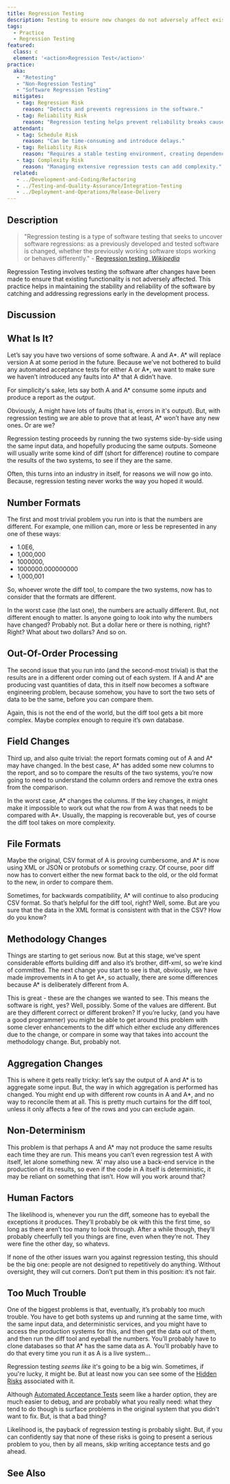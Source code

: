 ```yaml
---
title: Regression Testing
description: Testing to ensure new changes do not adversely affect existing functionality.
tags: 
  - Practice 
  - Regression Testing
featured: 
  class: c
  element: '<action>Regression Test</action>'
practice:
  aka: 
   - "Retesting"
   - "Non-Regression Testing"
   - "Software Regression Testing"
  mitigates:
   - tag: Regression Risk
     reason: "Detects and prevents regressions in the software."
   - tag: Reliability Risk
     reason: "Regression testing helps prevent reliability breaks caused by software change."
  attendant:
   - tag: Schedule Risk
     reason: "Can be time-consuming and introduce delays."
   - tag: Reliability Risk
     reason: "Requires a stable testing environment, creating dependencies."
   - tag: Complexity Risk
     reason: "Managing extensive regression tests can add complexity."
  related:
   - ../Development-and-Coding/Refactoring
   - ../Testing-and-Quality-Assurance/Integration-Testing
   - ../Deployment-and-Operations/Release-Delivery
---
```


<PracticeIntro details={frontMatter} /> 

## Description

> "Regression testing is a type of software testing that seeks to uncover software regressions: as a previously developed and tested software is changed, whether the previously working software stops working or behaves differently." - [Regression testing, _Wikipedia_](https://en.wikipedia.org/wiki/Regression_testing)

Regression Testing involves testing the software after changes have been made to ensure that existing functionality is not adversely affected. This practice helps in maintaining the stability and reliability of the software by catching and addressing regressions early in the development process.

## Discussion


## What Is It?

Let’s say you have two versions of some software.  A and A*. A* will replace version A at some period in the future.   Because we’ve not bothered to build any automated acceptance tests for either A or A*, we want to make sure we haven’t introduced any faults into A* that A didn’t have.  

For simplicity's sake, lets say both A and A* consume some _inputs_ and produce a report as the _output_.

Obviously, A might have lots of faults (that is, errors in it's output).  But, with regression testing we are able to prove that at least, A* won’t have any new ones.  Or are we?

Regression testing proceeds by running the two systems side-by-side using the same input data, and hopefully producing the same outputs.  Someone will usually write some kind of diff (short for difference) routine to compare the results of the two systems, to see if they are the same.  

Often, this turns into an industry in itself, for reasons we will now go into.  Because, regression testing never works the way you hoped it would.

## Number Formats

The first and most trivial problem you run into is that the numbers are different.  For example, one million can, more or less be represented in any one of these ways:

* 1.0E6,
* 1,000,000
* 1000000,
* 1000000.000000000 
* 1,000,001

So, whoever wrote the diff tool, to compare the two systems, now has to consider that the formats are different.  

In the worst case (the last one),  the numbers are actually different. But, not different enough to matter.  Is anyone going to look into why the numbers have changed?  Probably not.  But a dollar here or there is nothing, right?  Right?  What about two dollars? And so on.

## Out-Of-Order Processing

The second issue that you run into (and the second-most trivial) is that the results are in a different order coming out of each system.  If A and A* are producing vast quantities of data, this in itself now becomes a software engineering problem, because somehow, you have to sort the two sets of data to be the same, before you can compare them.

Again, this is not the end of the world, but the diff tool gets a bit more complex.  Maybe complex enough to require it’s own database.

## Field Changes

Third up, and also quite trivial:  the report formats coming out of A and A* may have changed.  In the best case, A* has added some new columns to the report, and so to compare the results of the two systems, you’re now going to need to understand the column orders and remove the extra ones from the comparison.

In the worst case, A* changes the columns.  If the key changes, it might make it impossible to work out what the row from A was that needs to be compared with A*.  Usually, the mapping is recoverable but, yes of course the diff tool takes on more complexity.

## File Formats

Maybe the original, CSV format of A is proving cumbersome, and A* is now using XML or JSON or protobufs or something crazy.  Of course, poor diff now has to convert either the new format back to the old, or the old format to the new, in order to compare them.  

Sometimes, for backwards compatibility, A* will continue to also producing CSV format.  So that’s helpful for the diff tool, right?  Well, some.  But are you sure that the data in the XML format is consistent with that in the CSV?   How do you know?

## Methodology Changes

Things are starting to get serious now.  But at this stage, we’ve spent considerable efforts building diff and also it’s brother, diff-xml, so we’re kind of committed.   The next change you start to see is that, obviously, we have made improvements in A to get A*, so actually, there are some differences because A* is deliberately different from A.  

This is great - these are the changes we wanted to see.  This means the software is right, yes? Well, possibly.  Some of the values are different.  But are they different correct or different broken?  If you’re lucky, (and you have a good programmer) you might be able to get around this problem with some clever enhancements to the diff which either exclude any differences due to the change, or compare in some way that takes into account the methodology change. But, probably not.  

## Aggregation Changes

This is where it gets really tricky: let’s say the output of A and A* is to aggregate some input. But, the way in which aggregation is performed has changed.  You might end up with different row counts in A and A*, and no way to reconcile them at all.   This is pretty much curtains for the diff tool, unless it only affects a few of the rows and you can exclude again.

## Non-Determinism

This problem is that perhaps A and A* may not produce the same results each time they are run.   This means you can’t even regression test A with itself, let alone something new.  ‘A' may also use a back-end service in the production of its results, so even if the code in A itself is deterministic, it may be reliant on something that isn’t.  How will you work around that?

## Human Factors

The likelihood is, whenever you run the diff, someone has to eyeball the exceptions it produces.  They’ll probably be ok with this the first time, so long as there aren’t too many to look through.  After a while though, they’ll probably cheerfully tell you things are fine, even when they’re not.  They were fine the other day, so whatevs.  

If none of the other issues warn you against regression testing, this should be the big one:  people are not designed to repetitively do anything. Without oversight, they will cut corners.  Don’t put them in this position: it’s not fair.

## Too Much Trouble

One of the biggest problems is that, eventually, it’s probably too much trouble.  You have to get both systems up and running at the same time, with the same input data, and deterministic services, and you might have to access the production systems for this, and then get the data out of them, and then run the diff tool and eyeball the numbers.  You’ll probably have to clone databases so that A* has the same data as A.  You’ll probably have to do that every time you run it as A is a live system...

Regression testing _seems like_ it's going to be a big win.  Sometimes, if you're lucky, it might be.  But at least now you can see some of the [Hidden Risks](/tags/Hidden-Risk) associated with it.  

Although [Automated Acceptance Tests](Automated-Testing) seem like a harder option, they are much easier to debug, and are probably what you really need:   what they tend to do though is surface problems in the original system that you didn't want to fix.  But, is that a bad thing?

Likelihood is, the payback of regression testing is probably slight.  But, if you can confidently say that none of these risks is going to present a serious problem to you, then by all means, skip writing acceptance tests and go ahead.

## See Also

<TagList tag="Regression Testing" />
